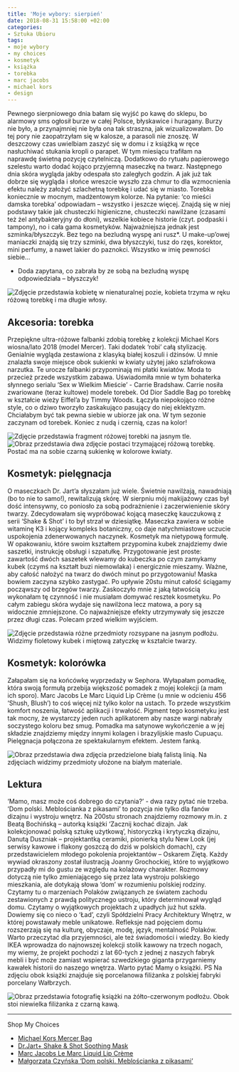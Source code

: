 ```yaml
---
title: 'Moje wybory: sierpień'
date: 2018-08-31 15:58:00 +02:00
categories:
- Sztuka Ubioru
tags:
- moje wybory
- my choices
- kosmetyk
- książka
- torebka
- marc jacobs
- michael kors
- design
---
```


<olela-narrative>
Pewnego sierpniowego dnia bałam się wyjść po kawę do sklepu, bo alarmowy sms ogłosił burze w całej Polsce, błyskawice i huragany. Burzy nie było, a przynajmniej nie była ona tak straszna, jak wizualizowałam. Do tej pory nie zaopatrzyłam się w kalosze, a parasoli nie znoszę. W deszczowy czas uwielbiam zaszyć się w domu i z książką w ręce nasłuchiwać stukania kropli o parapet. W tym miesiącu trafiłam na naprawdę świetną pozycję czytelniczą. Dodatkowo do rytuału papierowego szelestu warto dodać kojąco przyjemną maseczkę na twarz. Następnego dnia skóra wygląda jakby odespała sto zaległych godzin. A jak już tak dobrze się wygląda i słońce wreszcie wyszło zza chmur to dla wzmocnienia efektu należy założyć szlachetną torebkę i udać się w miasto. Torebka koniecznie w mocnym, madżentowym kolorze. Na pytanie: ‘co mieści damska torebka’ odpowiadam – wszystko i jeszcze więcej. Znajdą się w niej podstawy takie jak chusteczki higieniczne, chusteczki nawilżane (czasami też żel antybakteryjny do dłoni), wszelkie kobiece historie (czyt. podpaski i tampony), no i cała gama kosmetyków. Najważniejsza jednak jest szminka/błyszczyk. Bez tego na bezludną wyspę ani rusz*. U make-up’owej maniaczki znajdą się trzy szminki, dwa błyszczyki, tusz do rzęs, korektor, mini perfumy, a nawet lakier do paznokci. Wszystko w imię pewności siebie…



* Doda zapytana, co zabrała by ze sobą na bezludną wyspę odpowiedziała – błyszczyk!

![Zdjęcie przedstawia kobietę w nienaturalnej pozie, kobieta trzyma w ręku różową torebkę i ma długie włosy.](https://assets0.ello.co/uploads/asset/attachment/8162296/ello-optimized-e83008f2.jpg)

## Akcesoria: torebka

Przepiękne ultra-różowe falbanki zdobią torebkę z kolekcji Michael Kors wiosna/lato 2018 (model Mercer). Taki dodatek ‘robi’ całą stylizację. Genialnie wygląda zestawiona z klasyką białej koszuli i dżinsów. U mnie znalazła swoje miejsce obok sukienki w kwiaty użytej jako szlafrokowa narzutka. Te urocze falbanki przypominają mi płatki kwiatów. Moda to przecież przede wszystkim zabawa. Uświadomiła mnie w tym bohaterka słynnego serialu ‘Sex w Wielkim Mieście’ - Carrie Bradshaw. Carrie nosiła zwariowane (teraz kultowe) modele torebek. Od Dior Saddle Bag po torebkę w kształcie wieży Eiffel’a by Timmy Woods. Łączyła niepokojąco różne style, co o dziwo tworzyło zaskakująco pasujący do niej eklektyzm. Chciałabym być tak pewna siebie w ubiorze jak ona. W tym sezonie zaczynam od torebek. Koniec z nudą i czernią, czas na kolor!

![Zdjęcie przedstawia fragment różowej torebki na jasnym tle.](https://assets1.ello.co/uploads/asset/attachment/8162297/ello-optimized-b5668ad5.jpg)
![Obraz przedstawia dwa zdjęcie postaci trzymającej różową torebkę. Postać ma na sobie czarną sukienkę w kolorowe kwiaty.](https://assets1.ello.co/uploads/asset/attachment/8162298/ello-optimized-5a94380d.jpg)

## Kosmetyk: pielęgnacja

O maseczkach Dr. Jart’a słyszałam już wiele. Świetnie nawilżają, nawadniają (bo to nie to samo!), rewitalizują skórę. W sierpniu mój makijażowy czas był dość intensywny, co poniosło za sobą podrażnienie i zaczerwienienie skóry twarzy. Zdecydowałam się wypróbować kojącą maseczkę kauczukową z serii ‘Shake & Shot’ i to był strzał w dziesiątkę. Maseczka zawiera w sobie witaminę K3 i kojący kompleks botaniczny, co daje natychmiastowe uczucie uspokojenia zdenerwowanych naczynek. Kosmetyk ma nietypową formułę. W opakowaniu, które swoim kształtem przypomina kubek znajdziemy dwie saszetki, instrukcję obsługi i szpatułkę. Przygotowanie jest proste: zawartość dwóch saszetek wlewamy do kubeczka po czym zamykamy kubek (czymś na kształt buzi  niemowlaka) i energicznie mieszamy. Ważne, aby całość nałożyć na twarz do dwóch minut po przygotowaniu! Maska bowiem zaczyna szybko zastygać. Po upływie 20stu minut całość ściągamy począwszy od brzegów twarzy. Zaskoczyło mnie z jaką łatwością wykonałam tę czynność i nie musiałam domywać resztek kosmetyku. Po całym zabiegu skóra wydaje się nawilżona lecz matowa, a pory są widocznie zmniejszone. Co najważniejsze efekty utrzymywały się jeszcze przez długi czas. Polecam przed wielkim wyjściem.

![Zdjęcie przedstawia różne przedmioty rozsypane na jasnym podłożu. Widzimy fioletowy kubek i miętową zatyczkę w kształcie twarzy.](https://assets1.ello.co/uploads/asset/attachment/8162293/ello-optimized-b4497a45.jpg)

## Kosmetyk: kolorówka

Załapałam się na końcówkę wyprzedaży w Sephora. Wyłapałam pomadkę, która swoją formułą przebija większość pomadek z mojej kolekcji (a mam ich sporo). Marc Jacobs Le Marc Liquid Lip Crème (u mnie w odcieniu 456 ‘Shush, Blush’) to coś więcej niż tylko kolor na ustach. To przede wszystkim komfort noszenia, łatwość aplikacji i trwałość. Pigment tego kosmetyku jest tak mocny, że wystarczy jeden ruch aplikatorem aby nasze wargi nabrały soczystego koloru bez smug. Pomadka ma satynowe wykończenie a w jej składzie znajdziemy między innymi kolagen i brazylijskie masło Cupuaçu. Pielęgnacja połączona ze spektakularnym efektem. Jestem fanką.

![Obraz przedstawia dwa zdjęcia przedzielone białą falistą linią. Na zdjęciach widzimy przedmioty ułożone na białym materiale.](https://assets2.ello.co/uploads/asset/attachment/8162294/ello-optimized-aa3bdd2c.jpg)

## Lektura

‘Mamo, masz może coś dobrego do czytania?’ - dwa razy pytać nie trzeba. ‘Dom polski. Meblościanka z pikasami’ to pozycja nie tylko dla fanów dizajnu i wystroju wnętrz. Na 200stu stronach znajdziemy rozmowy m.in. z Beatą Bochińską – autorką książki ‘Zacznij kochać dizajn. Jak kolekcjonować polską sztukę użytkową’, historyczką i krytyczką dizajnu,  Danutą Duszniak – projektantką ceramiki, pionierką stylu New Look (jej serwisy kawowe i flakony goszczą do dziś w polskich domach), czy przedstawicielem młodego pokolenia projektantów – Oskarem Ziętą. Każdy wywiad okraszony został ilustracją Joanny Grochockiej, które to wyjątkowo przypadły mi do gustu ze względu na kolażowy charakter. Rozmowy dotyczą nie tylko zmieniającego się przez lata wystroju polskiego mieszkania, ale dotykają słowa ‘dom’ w rozumieniu polskiej rodziny. Czytamy tu o marzeniach Polaków związanych ze światem zachodu zestawionych z prawdą politycznego ustroju, który determinował wygląd domu. Czytamy o wyjątkowych projektach z upadłych już hut szkła. Dowiemy się co nieco o ‘Ład’, czyli Spółdzielni Pracy Architektury Wnętrz, w której powstawały meble unikatowe. Refleksje nad pojęciem domu rozszerzają się na kulturę, obyczaje, modę, język, mentalność Polaków. Warto przeczytać dla przyjemności, ale też świadomości i wiedzy. Bo kiedy IKEA wprowadza do najnowszej kolekcji stolik kawowy na trzech nogach, my wiemy, że projekt pochodzi z lat 60-tych z jednej z naszych fabryk mebli i być może zamiast wspierać szwedzkiego giganta przygarniemy kawałek historii do naszego wnętrza. Warto pytać Mamy o książki.
PS Na zdjęciu obok książki znajduje się porcelanowa filiżanka z polskiej fabryki porcelany Wałbrzych.

![Obraz przedstawia fotografię książki na żółto-czerwonym podłożu. Obok stoi niewielka filiżanka z czarną kawą.](https://assets2.ello.co/uploads/asset/attachment/8162295/ello-optimized-7d2e1106.jpg)

-------------

Shop My Choices

* [Michael Kors Mercer Bag](https://www.chiara.pl/pl/do-reki/14384-mercer.html)
* [Dr.Jart+ Shake & Shot Soothing Mask](http://www.sephora.pl/Pielegnacja-Twarzy/Maseczki/Maseczki-w-kremie/Shake-Shot-Kauczukowa-maska-kojaca/P3280013)
* [Marc Jacobs Le Marc Liquid Lip Crème](http://www.sephora.pl/Makijaz/Usta/Pomadki/Liquid-Le-Marc-Kremowa-pomadka-w-plynie/P2938017)
* [Małgorzata Czyńska ‘Dom polski. Meblościanka z pikasami’](https://www.empik.com/dom-polski-mebloscianka-z-pikasami-czynska-malgorzata,p1167782909,ksiazka-p?gclid=CjwKCAjwzqPcBRAnEiwAzKRgSz_eh4GDpgWRvvo3W3ujKiDs8zE5wGTwnyqmcjKUBYa7iTfZJiR5RxoC4mcQAvD_BwE&gclsrc=aw.ds)
